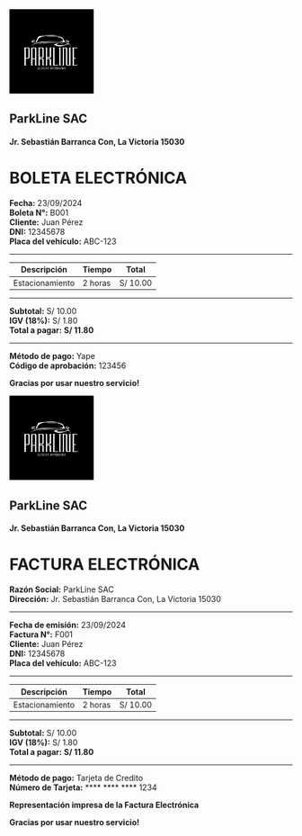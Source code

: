 <img src="https://github.com/mofuel/parkline/blob/main/logoparkline.PNG" width="150"/>

## ParkLine SAC
#### Jr. Sebastián Barranca Con, La Victoria 15030

# BOLETA ELECTRÓNICA

**Fecha:** 23/09/2024  
**Boleta N°:** B001  
**Cliente:** Juan Pérez  
**DNI:** 12345678  
**Placa del vehículo:** ABC-123  

---

| Descripción             | Tiempo    | Total     |
|-------------------------|-----------|-----------|
| Estacionamiento          | 2 horas   | S/ 10.00  |

---

**Subtotal:** S/ 10.00  
**IGV (18%):** S/ 1.80  
**Total a pagar:** **S/ 11.80**

---

**Método de pago:** Yape  
**Código de aprobación:** 123456  

**Gracias por usar nuestro servicio!**



<img src="https://github.com/mofuel/parkline/blob/main/logoparkline.PNG" width="150"/>

## ParkLine SAC  
#### Jr. Sebastián Barranca Con, La Victoria 15030  

# FACTURA ELECTRÓNICA
 
**Razón Social:** ParkLine SAC  
**Dirección:** Jr. Sebastián Barranca Con, La Victoria 15030  

---

**Fecha de emisión:** 23/09/2024  
**Factura N°:** F001  
**Cliente:** Juan Pérez  
**DNI:** 12345678  
**Placa del vehículo:** ABC-123  

---

| Descripción             | Tiempo    | Total     |
|-------------------------|-----------|-----------|
| Estacionamiento          | 2 horas   | S/ 10.00  |

---

**Subtotal:** S/ 10.00  
**IGV (18%):** S/ 1.80  
**Total a pagar:** **S/ 11.80**

---

**Método de pago:** Tarjeta de Credito  
**Número de Tarjeta:** **** **** **** 1234  

**Representación impresa de la Factura Electrónica**

**Gracias por usar nuestro servicio!**
















